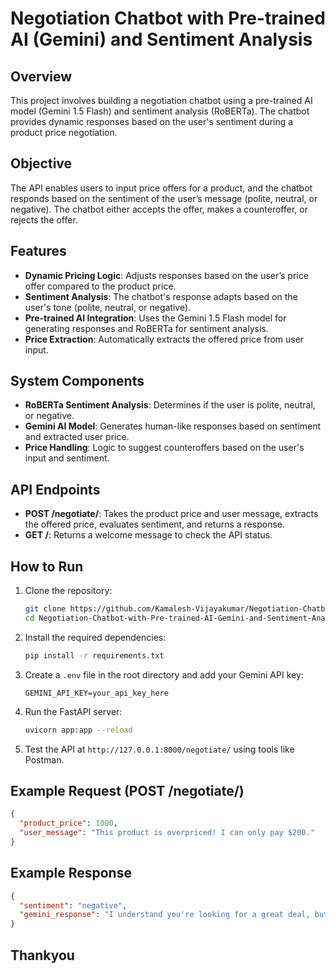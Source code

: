 # Negotiation Chatbot with Pre-trained AI (Gemini) and Sentiment Analysis

## Overview
This project involves building a negotiation chatbot using a pre-trained AI model (Gemini 1.5 Flash) and sentiment analysis (RoBERTa). The chatbot provides dynamic responses based on the user's sentiment during a product price negotiation.

## Objective
The API enables users to input price offers for a product, and the chatbot responds based on the sentiment of the user’s message (polite, neutral, or negative). The chatbot either accepts the offer, makes a counteroffer, or rejects the offer.

## Features
- **Dynamic Pricing Logic**: Adjusts responses based on the user’s price offer compared to the product price.
- **Sentiment Analysis**: The chatbot's response adapts based on the user's tone (polite, neutral, or negative).
- **Pre-trained AI Integration**: Uses the Gemini 1.5 Flash model for generating responses and RoBERTa for sentiment analysis.
- **Price Extraction**: Automatically extracts the offered price from user input.

## System Components
- **RoBERTa Sentiment Analysis**: Determines if the user is polite, neutral, or negative.
- **Gemini AI Model**: Generates human-like responses based on sentiment and extracted user price.
- **Price Handling**: Logic to suggest counteroffers based on the user's input and sentiment.

## API Endpoints
- **POST /negotiate/**: Takes the product price and user message, extracts the offered price, evaluates sentiment, and returns a response.
- **GET /**: Returns a welcome message to check the API status.

## How to Run
1. Clone the repository:
    ```bash
    git clone https://github.com/Kamalesh-Vijayakumar/Negotiation-Chatbot-with-Pre-trained-AI-Gemini-and-Sentiment-Analysis.git
    cd Negotiation-Chatbot-with-Pre-trained-AI-Gemini-and-Sentiment-Analysis
    ```

2. Install the required dependencies:
    ```bash
    pip install -r requirements.txt
    ```

3. Create a `.env` file in the root directory and add your Gemini API key:
    ```
    GEMINI_API_KEY=your_api_key_here
    ```

4. Run the FastAPI server:
    ```bash
    uvicorn app:app --reload
    ```

5. Test the API at `http://127.0.0.1:8000/negotiate/` using tools like Postman.

## Example Request (POST /negotiate/)
```json
{
  "product_price": 1000,
  "user_message": "This product is overpriced! I can only pay $200."
}
```

## Example Response 
```json
{
  "sentiment": "negative",
  "gemini_response": "I understand you're looking for a great deal, but unfortunately, $200 is far below the value of this product. It's priced at $1000. To make this work, we'd need a significantly higher offer. How about starting with $800?"
}
```

## Thankyou 
